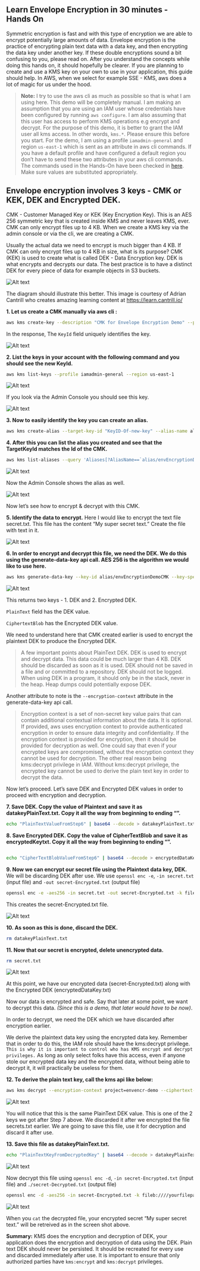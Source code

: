 ## Learn Envelope Encryption in 30 minutes - Hands On

Symmetric encryption is fast and with this type of encryption we are able to encrypt potentially large amounts of data. Envelope encryption is the practice of encrypting plain text data with a data key, and then encrypting the data key under another key. If these double encryptions sound a bit confusing to you, please read on. After you understand the concepts while doing this hands on, it should hopefully be clearer. If you are planning to create and use a KMS key on your own to use in your application, this guide should help. 
In AWS, when we select for example SSE - KMS, aws does a lot of magic for us under the hood. 

> **Note:** I try to use the aws cli as much as possible so that is what I am using here. 
This demo will be completely manual. I am making an assumption that you are using an IAM user whose credentials have been configured by running `aws configure`. I am also assuming that this user has access to perform KMS operations e.g encrypt and decrypt.  For the purpose of this demo, it is better to grant the IAM user all kms access. In other words, `kms.*`. Please ensure this before you start. For the demo, I am using a profile `iamadmin-general` and region `us-east-1` which is sent as an attribute in aws cli commands. If you have a default profile and have configured a default region you don’t have to send these two attributes in your aws cli commands. The commands used in the Hands-On have been checked in [here](https://github.com/veeCan54/EnvelopeEncryptionHandsOn/blob/main/HandsOnInstructions.txt). Make sure values are substituted appropriately.

## Envelope encryption involves 3 keys -  CMK or KEK, DEK and Encrypted DEK. 

CMK  - Customer Managed Key or KEK (Key Encryption Key). 
This is an AES 256 symmetric key that is created inside KMS and never leaves KMS, ever. 
CMK can only encrypt files up to 4 KB. When we create a KMS key via the admin console or via the cli, we are creating a CMK. 

Usually the actual data we need to encrypt is much bigger than 4 KB. If CMK can only encrypt files up to 4 KB in size, what is its purpose? 
CMK (KEK) is used to create what is called DEK - Data Encryption key. DEK is what encrypts and decrypts our data. The best practice is to have a distinct DEK for every piece of data for example objects in S3 buckets.

![Alt text](https://github.com/veeCan54/TestMBPro/blob/main/images/image10.png)

The diagram should illustrate this better. This image is courtesy of Adrian Cantrill who creates amazing learning content at https://learn.cantrill.io/

**1. Let us create a CMK manually via aws cli :**

```sh 
aws kms create-key --description "CMK for Envelope Encryption Demo" --profile iamadmin-general --region "us-east-1"
```

In the response, The `KeyId` field uniquely identifies the key.

![Alt text](https://github.com/veeCan54/TestMBPro/blob/main/images/ceateKey.png)

**2. List the keys in your account with the following command and you should see the new KeyId.**

```sh 
aws kms list-keys --profile iamadmin-general --region us-east-1
```
![Alt text](https://github.com/veeCan54/TestMBPro/blob/main/images/listKeys.png)

If you look via the Admin Console you should see this key.

![Alt text](https://github.com/veeCan54/TestMBPro/blob/main/images/adminConsole1.png)

**3. Now to easily identify the key you can create an alias.**

```sh
aws kms create-alias --target-key-id "KeyID-Of-new-key" --alias-name alias/envEncryptionDemoCMK --profile iamadmin-general --region us-east-1
```

**4. After this you can list the alias you created and see that the TargetKeyId matches the Id of the CMK.**

```sh
aws kms list-aliases --query 'Aliases[?AliasName==`alias/envEncryptionDemoCMK`]' --profile iamadmin-general --region us-east-1
```
![Alt text](https://github.com/veeCan54/TestMBPro/blob/main/images/aliasAdded.png)

Now the Admin Console shows the alias as well. 

![Alt text](https://github.com/veeCan54/TestMBPro/blob/main/images/adminConsole2.png)

Now let’s see how to encrypt & decrypt with this CMK. 

**5. Identify the data to encrypt.**
Here I would like to encrypt the text file secret.txt. This file has the content “My super secret text.” Create the file with text in it.

![Alt text](https://github.com/veeCan54/TestMBPro/blob/main/images/secret.png)

**6. In order to encrypt and decrypt this file, we need the DEK. We do this using the generate-data-key api call. AES 256 is the algorithm we would like to use here.** 

```sh
aws kms generate-data-key --key-id alias/envEncryptionDemoCMK --key-spec AES_256 --encryption-context project=envencr-demo --region us-east-1 --profile iamadmin-general
```
![Alt text](https://github.com/veeCan54/TestMBPro/blob/main/images/generateDataKey.png)


This returns two keys - 1. DEK and 2. Encrypted DEK. 

`PlainText` field has the DEK value.

`CiphertextBlob` has the Encrypted DEK value. 

We need to understand here that CMK created earlier is used to encrypt the plaintext DEK to produce the Encrypted DEK.

>A few important points about PlainText DEK. 
DEK is used to encrypt and decrypt data. This data could be much larger than 4 KB. 
DEK should be discarded as soon as it is used. 
DEK should not be saved in a file and or committed to a repository. 
DEK should not be logged.
When using DEK in a program, it should only be in the stack, never in the heap. Heap dumps could potentially expose DEK.

Another attribute to note is the `--encryption-context` attribute in the generate-data-key api call. 
>Encryption context is a set of non-secret key value pairs that can contain additional contextual information about the data. It is optional. If provided, aws uses encryption context to provide authenticated encryption in order to ensure data integrity and confidentiality. If the encryption context is provided for encryption, then it should be provided for decryption as well. One could say that even if your encrypted keys are compromised, without the encryption context they cannot be used for decryption. The other real reason being kms:decrypt privilege in IAM. Without kms:decrypt privilege, the encrypted key cannot be used to derive the plain text key in order to decrypt the data. 

Now let’s proceed. Let’s save DEK and Encrypted DEK values in order to proceed with encryption and decryption. 

**7. Save DEK. Copy the value of Plaintext and save it as datakeyPlainText.txt. Copy it all the way from beginning to ending “”.**

```sh 
echo "PlainTextValueFromStep6" | base64 --decode > datakeyPlainText.txt
```

**8. Save Encrypted DEK. Copy the value of CipherTextBlob and save it as encryptedKeytxt. Copy it all the way from beginning to ending “”.**
```sh 

echo "CipherTextBlobValueFromStep6" | base64 --decode > encryptedDataKey.txt
```

**9. Now we can encrypt our secret file using the Plaintext data key, DEK.** 
We will be discarding DEK  after use. We use `openssl enc -e`, `-in secret.txt` (input file) and `-out secret-Encrypted.txt` (output file)

```sh 
openssl enc -e -aes256 -in secret.txt -out secret-Encrypted.txt -k fileb:////yourfilepath/datakeyPlainText.txt
```

This creates the secret-Encrypted.txt file. 

![Alt text](https://github.com/veeCan54/TestMBPro/blob/main/images/opensslEnc.png)

**10. As soon as this is done, discard the DEK.**

```sh
rm datakeyPlainText.txt
```

**11. Now that our secret is encrypted, delete unencrypted data.**

```sh
rm secret.txt 
```

![Alt text](https://github.com/veeCan54/TestMBPro/blob/main/images/rmSecret.png)

At this point, we have our encrypted data (secret-Encrypted.txt) along with the Encrypted DEK (encryptedDataKey.txt) 

Now our data is encrypted and safe. Say that later at some point, we want to decrypt this data. _(Since this is a demo, that later would have to be now)_. 

In order to decrypt, we need the DEK which we have discarded after encryption earlier.

We derive the plaintext data key using the encrypted data key. Remember that in order to do this, the IAM role should have the kms:decrypt privilege. `This is why it is important to control who has KMS encrypt and decrypt privileges.` As long as only select folks have this access, even if anyone stole our encrypted data key and the encrypted data, without being able to decrypt it, it will practically be useless for them. 

**12. To derive the plain text key, call the kms api like below:**

```sh
aws kms decrypt --encryption-context project=envencr-demo --ciphertext-blob fileb:////yourfilepath/encryptedDataKey.txt --profile iamadmin-general --region us-east-1
```

![Alt text](https://github.com/veeCan54/TestMBPro/blob/main/images/kmsDecrypt.png)

You will notice that this is the same PlainText DEK value. This is one of the 2 keys we got after Step 7 above. We discarded it after we encrypted the file secrets.txt earlier. 
We are going to save this file, use it for decryption and discard it after use.

**13. Save this file as datakeyPlainText.txt.**

```sh
echo "PlainTextKeyFromDecryptedKey" | base64 --decode > datakeyPlainText.txt
```

![Alt text](https://github.com/veeCan54/TestMBPro/blob/main/images/regenDataKeyPlainText.png)


Now decrypt this file using `openssl enc -d`, `-in secret-Encrypted.txt` (input file) and `./secret-Decrypted.txt` (output file) 

```sh
openssl enc -d -aes256 -in secret-Encrypted.txt -k fileb:////yourfilepath/datakeyPlainText.txt > ./secret-Decrypted.txt
```

![Alt text](https://github.com/veeCan54/TestMBPro/blob/main/images/openSslDecrypt.png)

When you `cat` the decrypted file, your encrypted secret “My super secret text.” will be retreived as in the screen shot above. 

**Summary:**
KMS does the encryption and decryption of DEK, your application does the encryption and decryption of data using the DEK. 
Plain text DEK should never be persisted. It should be recreated for every use and discarded immediately after use. 
It is important to ensure that only authorized parties have `kms:encrypt` and `kms:decrypt` privileges. 
